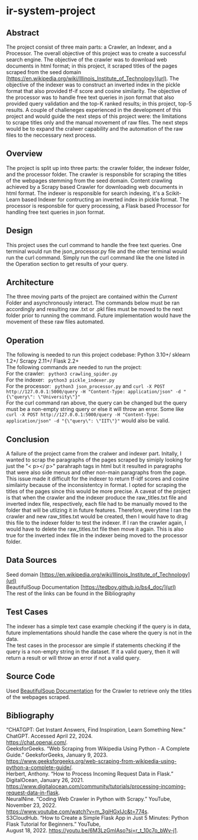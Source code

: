 # ir-system-project
## Abstract
The project consist of three main parts: a Crawler, an Indexer, and a Processor. The overall objective of this project was to create a successful search engine. The objective of the crawler was to download web documents in html format; in this project, it scraped titles of the pages scraped from the seed domain [https://en.wikipedia.org/wiki/Illinois_Institute_of_Technology](url). The objective of the indexer was to construct an inverted index in the pickle format that also provided tf-if score and cosine similarity. The objective of the processor was to handle free text queries in json format that also provided query validation and the top-K ranked results; in this project, top-5 results. A couple of challeneges experienced in the development of this project and would guide the next steps of this project were: the limitations to scrape titles only and the manual movement of raw files. The next steps would be to expand the cralwer capability and the automation of the raw files to the neccessary next process.
## Overview
The project is split up into three parts: the crawler folder, the indexer folder, and the processor folder. The crawler is responsbile for scraping the titles of the webpages stemming from the seed domain. Content crawling achieved by a Scrapy based Crawler for downloading web documents in html format. The indexer is responsible for search indexing, it's a Scikit-Learn based Indexer for contructing an inverted index in pickle format. The processor is responsbile for query processing, a Flask based Processor for handling free text queries in json format. 
## Design
This project uses the curl command to handle the free text queries. One terminal would run the json_processor.py file and the other terminal would run the curl command. Simply run the curl command like the one listed in the Operation section to get results of your query. 
## Architecture
The three moving parts of the project are contained within the *Current* Folder and asynchronously interact. The commands below must be ran accordingly and resulting raw .txt or .pkl files must be moved to the next folder prior to running the command. Future implementation would have the movement of these raw files automated. 
## Operation
The following is needed to run this project codebase: Python 3.10+/ sklearn 1.2+/ Scrapy 2.11+/ Flask 2.2+ <br>
The following commands are needed to run the project: <br>
For the crawler: ``` python3 crawling_spider.py``` <br>
For the indexer: ``` python3 pickle_indexer.py``` <br>
For the processor: ``` python3 json_processor.py``` and ```curl -X POST http://127.0.0.1:5000/query -H "Content-Type: application/json" -d "{\"query\": \"University\"}"``` <br>
For the curl command ran above, the query can be changed but the query must be a non-empty string query or else it will throw an error. Some like ```curl -X POST http://127.0.0.1:5000/query -H "Content-Type: application/json" -d "{\"query\": \"IIT\"}"``` would also be valid. 
## Conclusion
A failure of the project came from the cralwer and indexer part. Initally, I wanted to scrap the paragraphs of the pages scraped by simiply looking for just the "< p></ p>" parahraph tags in html but it resulted in paragraphs that were also side menus and other non-main paragraphs from the page. This issue made it difficult for the indexer to return tf-idf scores and cosine similairty because of the inconsistentcy in format. I opted for scraping the titles of the pages since this would be more precise. A caveat of the project is that when the crawler and the indexer produce the raw_titles.txt file and inverted index file, respectively, each file had to be manually moved to the folder that will be utlizing it in future features. Therefore, everytime I ran the crawler and new raw_titles.txt would be created, then I would have to drag this file to the indexer folder to test the indexer. If I ran the crawler again, I would have to delete the raw_titles.txt file then move it again. This is also true for the inverted index file in the indexer being moved to the processor folder.
## Data Sources
Seed domain [https://en.wikipedia.org/wiki/Illinois_Institute_of_Technology](url) <br>
BeautifulSoup Documentation [https://tedboy.github.io/bs4_doc/](url) <br>
The rest of the links can be found in the Bibliography
## Test Cases
The indexer has a simple text case example checking if the query is in data, future implementations should handle the case where the query is not in the data. <br>
The test cases in the processor are simple if statements checking if the query is a non-empty string in the dataset. If it a valid query, then it will return a result or will throw an error if not a valid query.
## Source Code
Used [BeautifulSoup Documentation]([url](https://tedboy.github.io/bs4_doc/)) for the Crawler to retrieve only the titles of the webpages scraped. 
## Bibliography 
“CHATGPT: Get Instant Answers, Find Inspiration, Learn Something New.” ChatGPT. Accessed April 22, 2024. <br> https://chat.openai.com/. <br>
GeeksforGeeks. “Web Scraping from Wikipedia Using Python - A Complete Guide.” GeeksforGeeks, January 9, 2023.<br>  https://www.geeksforgeeks.org/web-scraping-from-wikipedia-using-python-a-complete-guide/. <br>
Herbert, Anthony. “How to Process Incoming Request Data in Flask.” DigitalOcean, January 26, 2021.<br>  https://www.digitalocean.com/community/tutorials/processing-incoming-request-data-in-flask. <br>
NeuralNine. “Coding Web Crawler in Python with Scrapy.” YouTube, November 23, 2022.<br>  https://www.youtube.com/watch?v=m_3gjHGxIJc&t=774s. <br>
S3CloudHub. “How to Create a Simple Flask App in Just 5 Minutes: Python Flask Tutorial for Beginners.” YouTube,<br>  August 18, 2022. https://youtu.be/6M3LzGmIAso?si=r_t_10c7o_bWv-j1. <br>
